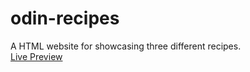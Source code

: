 # odin-recipes
A HTML website for showcasing three different recipes.    
[Live Preview](https://zishan29.github.io/Odin-recipes/)
